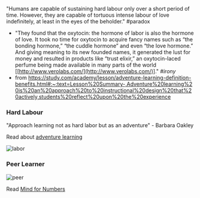 <!-- title: Labor of Love -->

"Humans are capable of sustaining hard labour only over a  short period of time. However, they are capable of tortuous intense labour of love indefinitely, at least in the eyes of the beholder."  #paradox 

  - "They found that the oxytocin: the hormone of labor is also the hormone of love. It took no time for oxytocin to acquire fancy names such as “the bonding hormone,” “the cuddle hormone” and even “the love hormone.” And giving meaning to its new founded names, it generated the lust for money and resulted in products like “trust elixir,” an oxytocin-laced perfume being made available in many parts of the world [[http://www.verolabs.com/](http://www.verolabs.com/)]." _#irony_
  - from https://study.com/academy/lesson/adventure-learning-definition-benefits.html#:~:text=Lesson%20Summary-,Adventure%20learning%20is%20an%20approach%20to%20instructional%20design%20that%20actively,students%20reflect%20upon%20the%20experience



### Hard Labour

"Approach learning not as hard labor but as an adventure" - Barbara Oakley

Read about [adventure learning](https://study.com/academy/lesson/adventure-learning-definition-benefits.html#:~:text=Lesson%20Summary-,Adventure%20learning%20is%20an%20approach%20to%20instructional%20design%20that%20actively,students%20reflect%20upon%20the%20experience)

![labor](https://files.gitter.im/581c97cbd73408ce4f339dc2/9J3t/Screenshot-2020-10-06-at-14.28.09.png)

### Peer Learner

![peer](https://files.gitter.im/581c97cbd73408ce4f339dc2/FDqt/image.png) 

Read [Mind for Numbers](http://yahoorsir.org.uk/stuff/barbara-oakley-a-mind-for-numbers-how-to-excel-at-math-and-science-even-if-you-flunked-algebra.pdf)


